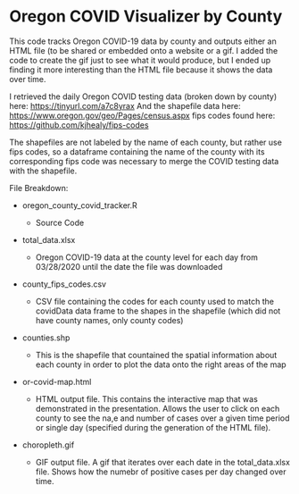 # Oregon COVID Visualizer by County

This code tracks Oregon COVID-19 data by county and outputs either an HTML file (to be shared or embedded onto a website or a gif. I added the code to create the gif just to see what it would produce, but I ended up finding it more interesting than the HTML file because it shows the data over time.

I retrieved the daily Oregon COVID testing data (broken down by county) here: https://tinyurl.com/a7c8yrax
And the shapefile data here: https://www.oregon.gov/geo/Pages/census.aspx
fips codes found here: https://github.com/kjhealy/fips-codes

The shapefiles are not labeled by the name of each county, but rather use fips codes, so a dataframe containing the name of the county with its corresponding fips code was necessary to merge the COVID testing data with the shapefile.

File Breakdown:
- oregon_county_covid_tracker.R
  - Source Code

- total_data.xlsx
  - Oregon COVID-19 data at the county level for each day from 03/28/2020 until the date the file was downloaded

- county_fips_codes.csv
  - CSV file containing the codes for each county used to match the covidData data frame to the shapes in the shapefile (which did not have county names, only county codes)

- counties.shp
  - This is the shapefile that countained the spatial information about each county in order to plot the data onto the right areas of the map

- or-covid-map.html
  - HTML output file. This contains the interactive map that was demonstrated in the presentation. Allows the user to click on each county to see the na,e and number of cases over a given time period or single day (specified during the generation of the HTML file).

- choropleth.gif
  - GIF output file. A gif that iterates over each date in the total_data.xlsx file. Shows how the numebr of positive cases per day changed over time.

